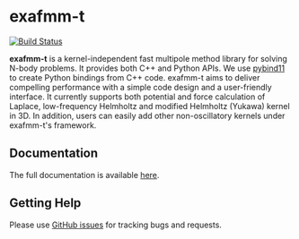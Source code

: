 # exafmm-t 

[![Build Status](https://travis-ci.com/exafmm/exafmm-t.svg?branch=master)](https://travis-ci.com/exafmm/exafmm-t)

**exafmm-t** is a kernel-independent fast multipole method library for solving N-body problems.
It provides both C++ and Python APIs.
We use [pybind11](https://github.com/pybind/pybind11) to create Python bindings from C++ code.
exafmm-t aims to deliver compelling performance with a simple code design and a user-friendly interface.
It currently supports both potential and force calculation of Laplace, low-frequency Helmholtz and modified Helmholtz (Yukawa) kernel in 3D.
In addition, users can easily add other non-oscillatory kernels under exafmm-t's framework.

## Documentation

The full documentation is available [here](https://exafmm.github.io/exafmm-t).

## Getting Help

Please use [GitHub issues](https://github.com/exafmm/exafmm-t/issues) for tracking bugs and requests.